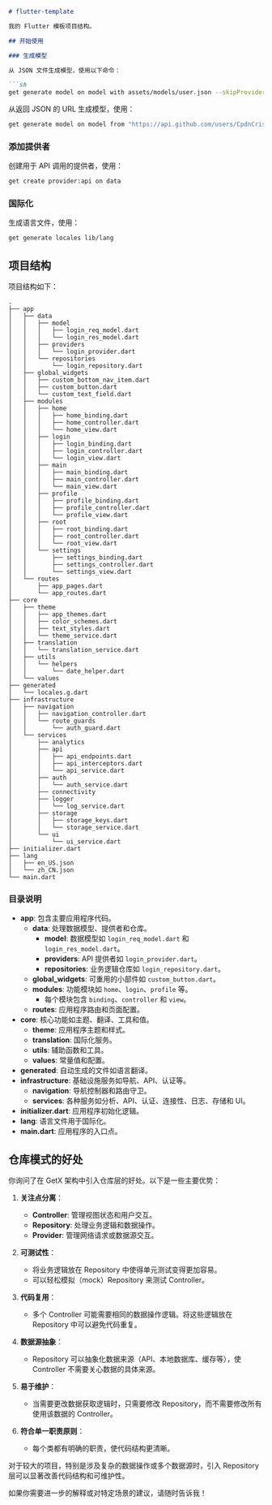 ```markdown
# flutter-template

我的 Flutter 模板项目结构。

## 开始使用

### 生成模型

从 JSON 文件生成模型，使用以下命令：

```sh
get generate model on model with assets/models/user.json --skipProvider
```

从返回 JSON 的 URL 生成模型，使用：

```sh
get generate model on model from "https://api.github.com/users/CpdnCristiano"
```

### 添加提供者

创建用于 API 调用的提供者，使用：

```sh
get create provider:api on data
```

### 国际化

生成语言文件，使用：

```sh
get generate locales lib/lang
```

## 项目结构

项目结构如下：

```plaintext
.
├── app
│   ├── data
│   │   ├── model
│   │   │   ├── login_req_model.dart
│   │   │   └── login_res_model.dart
│   │   ├── providers
│   │   │   └── login_provider.dart
│   │   └── repositories
│   │       └── login_repository.dart
│   ├── global_widgets
│   │   ├── custom_bottom_nav_item.dart
│   │   ├── custom_button.dart
│   │   └── custom_text_field.dart
│   ├── modules
│   │   ├── home
│   │   │   ├── home_binding.dart
│   │   │   ├── home_controller.dart
│   │   │   └── home_view.dart
│   │   ├── login
│   │   │   ├── login_binding.dart
│   │   │   ├── login_controller.dart
│   │   │   └── login_view.dart
│   │   ├── main
│   │   │   ├── main_binding.dart
│   │   │   ├── main_controller.dart
│   │   │   └── main_view.dart
│   │   ├── profile
│   │   │   ├── profile_binding.dart
│   │   │   ├── profile_controller.dart
│   │   │   └── profile_view.dart
│   │   ├── root
│   │   │   ├── root_binding.dart
│   │   │   ├── root_controller.dart
│   │   │   └── root_view.dart
│   │   └── settings
│   │       ├── settings_binding.dart
│   │       ├── settings_controller.dart
│   │       └── settings_view.dart
│   └── routes
│       ├── app_pages.dart
│       └── app_routes.dart
├── core
│   ├── theme
│   │   ├── app_themes.dart
│   │   ├── color_schemes.dart
│   │   ├── text_styles.dart
│   │   └── theme_service.dart
│   ├── translation
│   │   └── translation_service.dart
│   ├── utils
│   │   └── helpers
│   │       └── date_helper.dart
│   └── values
├── generated
│   └── locales.g.dart
├── infrastructure
│   ├── navigation
│   │   ├── navigation_controller.dart
│   │   └── route_guards
│   │       └── auth_guard.dart
│   └── services
│       ├── analytics
│       ├── api
│       │   ├── api_endpoints.dart
│       │   ├── api_interceptors.dart
│       │   └── api_service.dart
│       ├── auth
│       │   └── auth_service.dart
│       ├── connectivity
│       ├── logger
│       │   └── log_service.dart
│       ├── storage
│       │   ├── storage_keys.dart
│       │   └── storage_service.dart
│       └── ui
│           └── ui_service.dart
├── initializer.dart
├── lang
│   ├── en_US.json
│   └── zh_CN.json
└── main.dart
```

### 目录说明

- **app**: 包含主要应用程序代码。
  - **data**: 处理数据模型、提供者和仓库。
    - **model**: 数据模型如 `login_req_model.dart` 和 `login_res_model.dart`。
    - **providers**: API 提供者如 `login_provider.dart`。
    - **repositories**: 业务逻辑仓库如 `login_repository.dart`。
  - **global_widgets**: 可重用的小部件如 `custom_button.dart`。
  - **modules**: 功能模块如 `home`、`login`、`profile` 等。
    - 每个模块包含 `binding`、`controller` 和 `view`。
  - **routes**: 应用程序路由和页面配置。
- **core**: 核心功能如主题、翻译、工具和值。
  - **theme**: 应用程序主题和样式。
  - **translation**: 国际化服务。
  - **utils**: 辅助函数和工具。
  - **values**: 常量值和配置。
- **generated**: 自动生成的文件如语言翻译。
- **infrastructure**: 基础设施服务如导航、API、认证等。
  - **navigation**: 导航控制器和路由守卫。
  - **services**: 各种服务如分析、API、认证、连接性、日志、存储和 UI。
- **initializer.dart**: 应用程序初始化逻辑。
- **lang**: 语言文件用于国际化。
- **main.dart**: 应用程序的入口点。

## 仓库模式的好处

你询问了在 GetX 架构中引入仓库层的好处。以下是一些主要优势：

1. **关注点分离**：
   - **Controller**: 管理视图状态和用户交互。
   - **Repository**: 处理业务逻辑和数据操作。
   - **Provider**: 管理网络请求或数据源交互。

2. **可测试性**：
   - 将业务逻辑放在 Repository 中使得单元测试变得更加容易。
   - 可以轻松模拟（mock）Repository 来测试 Controller。

3. **代码复用**：
   - 多个 Controller 可能需要相同的数据操作逻辑。将这些逻辑放在 Repository 中可以避免代码重复。

4. **数据源抽象**：
   - Repository 可以抽象化数据来源（API、本地数据库、缓存等），使 Controller 不需要关心数据的具体来源。

5. **易于维护**：
   - 当需要更改数据获取逻辑时，只需要修改 Repository，而不需要修改所有使用该数据的 Controller。

6. **符合单一职责原则**：
   - 每个类都有明确的职责，使代码结构更清晰。

对于较大的项目，特别是涉及复杂的数据操作或多个数据源时，引入 Repository 层可以显著改善代码结构和可维护性。

如果你需要进一步的解释或对特定场景的建议，请随时告诉我！
```
